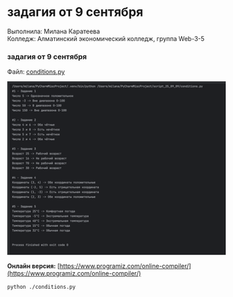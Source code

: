 # задагия от 9 сентября

Выполнила: Милана Каратеева  
Колледж: Алматинский экономический колледж, группа Web-3-5

### задагия от 9 сентября
Файл: [conditions.py](conditions.py)

![Результат выполнения conditions.py](conditions_result_1.png)

**Онлайн версия:**
[https://www.programiz.com/online-compiler/](https://www.programiz.com/online-compiler/)

```bash
python ./conditions.py
```
